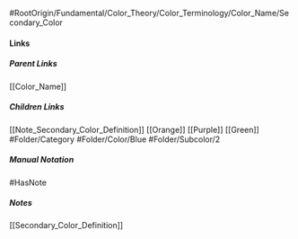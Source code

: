 #RootOrigin/Fundamental/Color_Theory/Color_Terminology/Color_Name/Secondary_Color
#### Links
##### Parent Links
[[Color_Name]]
##### Children Links
[[Note_Secondary_Color_Definition]]
[[Orange]]
[[Purple]]
[[Green]]
#Folder/Category
#Folder/Color/Blue
#Folder/Subcolor/2
##### Manual Notation

#HasNote
##### Notes
[[Secondary_Color_Definition]]

